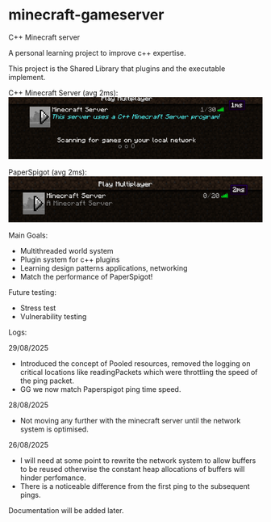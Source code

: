 # minecraft-gameserver
C++ Minecraft server

A personal learning project to improve c++ expertise. 

This project is the Shared Library that plugins and the executable implement.

C++ Minecraft Server (avg 2ms):
![img_3.png](img_3.png)

PaperSpigot (avg 2ms):
![img_1.png](img_1.png)

Main Goals:

- Multithreaded world system
- Plugin system for c++ plugins
- Learning design patterns applications, networking 
- Match the performance of PaperSpigot!

Future testing:

- Stress test
- Vulnerability testing


Logs:

29/08/2025
- Introduced the concept of Pooled resources, removed the logging on critical locations like readingPackets which were throttling the speed of the ping packet.
- GG we now match Paperspigot ping time speed.

28/08/2025
- Not moving any further with the minecraft server until the network system is optimised.

26/08/2025
- I will need at some point to rewrite the network system to allow buffers to be reused otherwise the constant heap allocations of buffers will hinder perfomance.
- There is a noticeable difference from the first ping to the subsequent pings.


Documentation will be added later.
